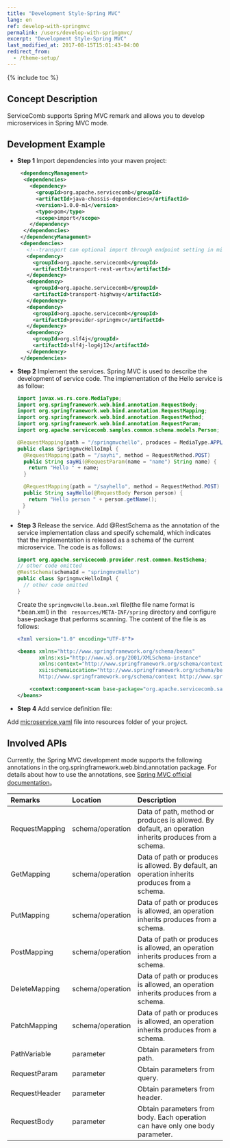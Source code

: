 ```yaml
---
title: "Development Style-Spring MVC"
lang: en
ref: develop-with-springmvc
permalink: /users/develop-with-springmvc/
excerpt: "Development Style-Spring MVC"
last_modified_at: 2017-08-15T15:01:43-04:00
redirect_from:
  - /theme-setup/
---
```


{% include toc %}
## Concept Description

ServiceComb supports Spring MVC remark and allows you to develop microservices in Spring MVC mode.

## Development Example

* **Step 1** Import dependencies into your maven project:

   ```xml
    <dependencyManagement>
     <dependencies>
       <dependency>
         <groupId>org.apache.servicecomb</groupId>
         <artifactId>java-chassis-dependencies</artifactId>
         <version>1.0.0-m1</version>
         <type>pom</type>
         <scope>import</scope>
       </dependency>
     </dependencies>
    </dependencyManagement>
    <dependencies>
      <!--transport can optional import through endpoint setting in microservice.yaml, we import both rest and highway as example-->
      <dependency>
        <groupId>org.apache.servicecomb</groupId>
        <artifactId>transport-rest-vertx</artifactId>
      </dependency>
      <dependency>
        <groupId>org.apache.servicecomb</groupId>
        <artifactId>transport-highway</artifactId>
      </dependency>
      <dependency>
        <groupId>org.apache.servicecomb</groupId>
        <artifactId>provider-springmvc</artifactId>
      </dependency>
      <dependency>
        <groupId>org.slf4j</groupId>
        <artifactId>slf4j-log4j12</artifactId>
      </dependency>
    </dependencies>
   ```

* **Step 2** Implement the services. Spring MVC is used to describe the development of service code. The implementation of the Hello service is as follow:

   ```java
   import javax.ws.rs.core.MediaType;
   import org.springframework.web.bind.annotation.RequestBody;
   import org.springframework.web.bind.annotation.RequestMapping;
   import org.springframework.web.bind.annotation.RequestMethod;
   import org.springframework.web.bind.annotation.RequestParam;
   import org.apache.servicecomb.samples.common.schema.models.Person;

   @RequestMapping(path = "/springmvchello", produces = MediaType.APPLICATION_JSON)
   public class SpringmvcHelloImpl {
     @RequestMapping(path = "/sayhi", method = RequestMethod.POST)
     public String sayHi(@RequestParam(name = "name") String name) {
   　  return "Hello " + name;
     }

     @RequestMapping(path = "/sayhello", method = RequestMethod.POST)
     public String sayHello(@RequestBody Person person) {
   　  return "Hello person " + person.getName();
   　}
   }
   ```

* **Step 3** Release the service. Add @RestSchema as the annotation of the service implementation class and specify schemaId, which indicates that the implementation is released as a schema of the current microservice. The code is as follows:

   ```java
   import org.apache.servicecomb.provider.rest.common.RestSchema;
   // other code omitted
   @RestSchema(schemaId = "springmvcHello")
   public class SpringmvcHelloImpl {
     // other code omitted
   }
   ```

   Create the ```springmvcHello.bean.xml```  file(the file name format is *.bean.xml) in the ``` resources/META-INF/spring``` directory and configure base-package that performs scanning. The content of the file is as follows:

   ```xml
   <?xml version="1.0" encoding="UTF-8"?>

   <beans xmlns="http://www.springframework.org/schema/beans"
          xmlns:xsi="http://www.w3.org/2001/XMLSchema-instance"
          xmlns:context="http://www.springframework.org/schema/context"
          xsi:schemaLocation="http://www.springframework.org/schema/beans classpath:org/springframework/beans/factory/xml/spring-beans-3.0.xsd
          http://www.springframework.org/schema/context http://www.springframework.org/schema/context/spring-context-3.0.xsd">

       <context:component-scan base-package="org.apache.servicecomb.samples.springmvc.provider"/>
   </beans>
   ```

* **Step 4** Add service definition file:

Add [microservice.yaml](http://servicecomb.incubator.apache.org/cn/users/service-definition/) file into resources folder of your project.

## Involved APIs

Currently, the Spring MVC development mode supports the following annotations in the org.springframework.web.bind.annotation package. For details about how to use the annotations, see [Spring MVC official documentation](https://docs.spring.io/spring/docs/current/spring-framework-reference/html/mvc.html)。

| Remarks        | Location         | Description                              |
| :------------- | :--------------- | :--------------------------------------- |
| RequestMapping | schema/operation | Data of path, method or produces is allowed. By default, an operation inherits produces from a schema. |
| GetMapping     | schema/operation | Data of path or produces is allowed. By default, an operation inherits produces from a schema. |
| PutMapping     | schema/operation | Data of path or produces is allowed, an operation inherits produces from a schema. |
| PostMapping    | schema/operation | Data of path or produces is allowed, an operation inherits produces from a schema. |
| DeleteMapping  | schema/operation | Data of path or produces is allowed, an operation inherits produces from a schema. |
| PatchMapping   | schema/operation | Data of path or produces is allowed, an operation inherits produces from a schema. |
| PathVariable   | parameter        | Obtain parameters from path.             |
| RequestParam   | parameter        | Obtain parameters from query.            |
| RequestHeader  | parameter        | Obtain parameters from header.           |
| RequestBody    | parameter        | Obtain parameters from body. Each operation can have only one body parameter. |
